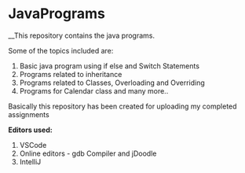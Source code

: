 # JavaPrograms
__This repository contains the java programs.

Some of the topics included are:

1) Basic java program using if else and Switch Statements
2) Programs related to inheritance 
3) Programs related to Classes, Overloading and Overriding
4) Programs for Calendar class and many more..

Basically this repository has been created for uploading my completed assignments 

**Editors used:**

1) VSCode
2) Online editors -  gdb Compiler and jDoodle
3) IntelliJ

